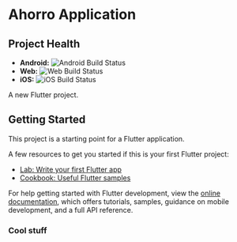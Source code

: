 # Ahorro Application

## Project Health

- **Android:** ![Android Build Status](https://codebuild.eu-west-1.amazonaws.com/badges?uuid=YOUR_ANDROID_BADGE_UUID&branch=main)
- **Web:** ![Web Build Status](https://codebuild.eu-west-1.amazonaws.com/badges?uuid=YOUR_WEB_BADGE_UUID&branch=main)
- **iOS:** ![iOS Build Status](https://codebuild.eu-west-1.amazonaws.com/badges?uuid=YOUR_IOS_BADGE_UUID&branch=main)

A new Flutter project.

## Getting Started

This project is a starting point for a Flutter application.

A few resources to get you started if this is your first Flutter project:

- [Lab: Write your first Flutter app](https://docs.flutter.dev/get-started/codelab)
- [Cookbook: Useful Flutter samples](https://docs.flutter.dev/cookbook)

For help getting started with Flutter development, view the
[online documentation](https://docs.flutter.dev/), which offers tutorials,
samples, guidance on mobile development, and a full API reference.

### Cool stuff